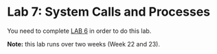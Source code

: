 # Lab 7: System Calls and Processes

You need to complete [LAB 6](./LAB6.html)  in order
to do this lab.

**Note:** this lab runs over two weeks (Week 22 and 23).
